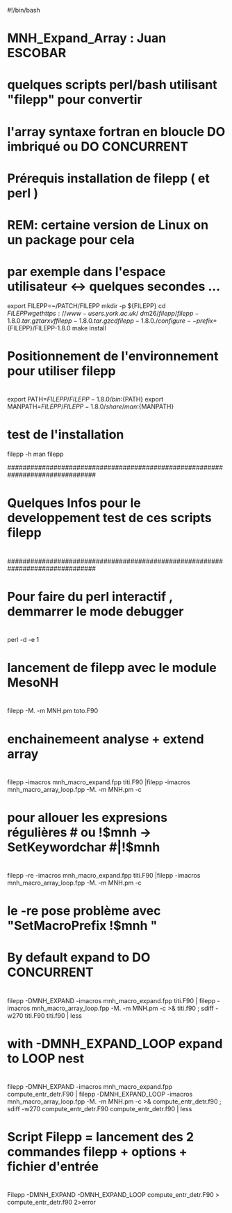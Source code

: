 #!/bin/bash
#
# MNH_Expand_Array : Juan ESCOBAR
#
# quelques scripts perl/bash utilisant "filepp" pour convertir
# l'array syntaxe fortran en bloucle DO imbriqué ou DO CONCURRENT
#

#
#  Prérequis installation de filepp ( et perl )
#  REM: certaine version de Linux on un package pour cela 
#
#  par exemple dans l'espace utilisateur <-> quelques secondes ...

export FILEPP=~/PATCH/FILEPP
mkdir -p ${FILEPP}
cd ${FILEPP}
wget https://www-users.york.ac.uk/~dm26/filepp/filepp-1.8.0.tar.gz
tar xvf filepp-1.8.0.tar.gz
cd filepp-1.8.0
./configure --prefix=${FILEPP}/FILEPP-1.8.0
make install

#
# Positionnement de l'environnement pour utiliser filepp
#
export PATH=${FILEPP}/FILEPP-1.8.0/bin:${PATH}
export MANPATH=${FILEPP}/FILEPP-1.8.0/share/man:${MANPATH}

# test de l'installation
filepp -h
man filepp

###############################################################################
#
#  Quelques Infos pour le developpement test de ces scripts filepp
#
###############################################################################
#
# Pour faire du perl interactif , demmarrer le mode debugger
#
perl -d -e 1

#
# lancement de filepp avec le module MesoNH 
# 
filepp -M. -m MNH.pm  toto.F90

#
# enchainemeent analyse + extend array
#
filepp -imacros mnh_macro_expand.fpp titi.F90  |filepp -imacros mnh_macro_array_loop.fpp -M. -m MNH.pm -c

#
# pour allouer les expresions régulières # ou !$mnh -> SetKeywordchar #|!\$mnh
#
filepp -re -imacros mnh_macro_expand.fpp titi.F90  |filepp -imacros mnh_macro_array_loop.fpp -M. -m MNH.pm -c

#
# le -re pose problème avec "SetMacroPrefix !$mnh " 
#
# By default expand to DO CONCURRENT
#
filepp -DMNH_EXPAND -imacros mnh_macro_expand.fpp titi.F90 | filepp -imacros mnh_macro_array_loop.fpp -M. -m MNH.pm -c >& titi.f90 ; sdiff -w270 titi.F90 titi.f90 | less

#
#  with -DMNH_EXPAND_LOOP expand to LOOP nest
#
filepp -DMNH_EXPAND -imacros mnh_macro_expand.fpp compute_entr_detr.F90 | filepp -DMNH_EXPAND_LOOP -imacros mnh_macro_array_loop.fpp -M. -m MNH.pm -c >& compute_entr_detr.f90 ; sdiff -w270 compute_entr_detr.F90 compute_entr_detr.f90 | less
#
# Script Filepp = lancement des 2 commandes filepp + options + fichier d'entrée
#
Filepp  -DMNH_EXPAND -DMNH_EXPAND_LOOP compute_entr_detr.F90 > compute_entr_detr.f90 2>error